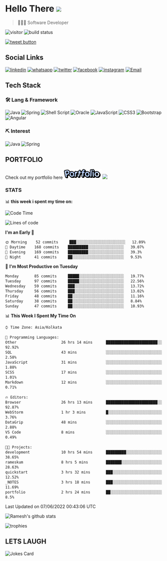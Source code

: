 
# Hello There <img src="https://media.giphy.com/media/hvRJCLFzcasrR4ia7z/giphy.gif" width="25px">

> 👨🏻‍💻 Software Developer

![visitor](https://visitor-badge.glitch.me/badge?page_id=rameskum) ![build status](https://github.com/rameskum/rameskum/workflows/build/badge.svg)

<a href="https://twitter.com/intent/tweet?text=Share&url=https%3A%2F%2Frameskum.com&hashtags=portfolio&original_referer=http%3A%2F%2Fgithub.com%2F&tw_p=tweetbutton" target="_blank">
  <img src="http://jpillora.com/github-twitter-button/img/tweet.png"
       alt="tweet button" title="Share"></img>
</a>

## Social Links

[![linkedin](https://img.shields.io/badge/LinkedIn-0077B5?style=for-the-badge&logo=linkedin&logoColor=white)](https://www.linkedin.com/in/rameskum/) [![whatsapp](https://img.shields.io/badge/WhatsApp-25D366?style=for-the-badge&logo=whatsapp&logoColor=white)](https://wa.me/+917064247865) [![twitter](https://img.shields.io/badge/Twitter-1DA1F2?style=for-the-badge&logo=twitter&logoColor=white)](https://twitter.com/rameskum) [![facebook](https://img.shields.io/badge/Facebook-1877F2?style=for-the-badge&logo=facebook&logoColor=white)](https://www.facebook.com/rameskum.fb) [![instagram](https://img.shields.io/badge/Instagram-E4405F?style=for-the-badge&logo=instagram&logoColor=white)](https://www.instagram.com/rameskum.ms/) [![Email](https://img.shields.io/badge/Microsoft_Outlook-0078D4?style=for-the-badge&logo=microsoft-outlook&logoColor=white)](mailto:rameskum.ms@outlook.com)

## Tech Stack

### 🛠 Lang & Framework

![Java](https://img.shields.io/badge/java-%23ED8B00.svg?style=for-the-badge&logo=java&logoColor=white) ![Spring](https://img.shields.io/badge/spring-%236DB33F.svg?style=for-the-badge&logo=spring&logoColor=white) ![Shell Script](https://img.shields.io/badge/shell_script-%23121011.svg?style=for-the-badge&logo=gnu-bash&logoColor=white) ![Oracle](https://img.shields.io/badge/Oracle-F80000?style=for-the-badge&logo=oracle&logoColor=white) ![JavaScript](https://img.shields.io/badge/javascript-%23323330.svg?style=for-the-badge&logo=javascript&logoColor=%23F7DF1E) ![CSS3](https://img.shields.io/badge/css3-%231572B6.svg?style=for-the-badge&logo=css3&logoColor=white) ![Bootstrap](https://img.shields.io/badge/bootstrap-%23563D7C.svg?style=for-the-badge&logo=bootstrap&logoColor=white) ![Angular](https://img.shields.io/badge/angular-%23DD0031.svg?style=for-the-badge&logo=angular&logoColor=white)

### ⛏ Interest

![Java](https://img.shields.io/badge/java-%23ED8B00.svg?style=for-the-badge&logo=java&logoColor=white) ![Spring](https://img.shields.io/badge/spring-%236DB33F.svg?style=for-the-badge&logo=spring&logoColor=white)

## PORTFOLIO

Check out my portfolio here [![PORFOLIO](res/portfolio.gif)](https://rameskum.com) <img src="https://media4.giphy.com/media/3ohhwjlY5Qvz1SA4Y8/giphy.gif?cid=790b7611c14d5b41f651c2be47dde117af00c078726bf08f&rid=giphy.gif&ct=s" width="30px">

### STATS

📊 **this week i spent my time on:**

<!--START_SECTION:waka-->
![Code Time](http://img.shields.io/badge/Code%20Time-66%20hrs%2014%20mins-blue)

![Lines of code](https://img.shields.io/badge/From%20Hello%20World%20I%27ve%20Written-562%20Thousand%20lines%20of%20code-blue)

**I'm an Early 🐤** 

```text
🌞 Morning    52 commits     ███░░░░░░░░░░░░░░░░░░░░░░   12.09% 
🌆 Daytime    168 commits    █████████░░░░░░░░░░░░░░░░   39.07% 
🌃 Evening    169 commits    █████████░░░░░░░░░░░░░░░░   39.3% 
🌙 Night      41 commits     ██░░░░░░░░░░░░░░░░░░░░░░░   9.53%

```
📅 **I'm Most Productive on Tuesday** 

```text
Monday       85 commits     █████░░░░░░░░░░░░░░░░░░░░   19.77% 
Tuesday      97 commits     █████░░░░░░░░░░░░░░░░░░░░   22.56% 
Wednesday    59 commits     ███░░░░░░░░░░░░░░░░░░░░░░   13.72% 
Thursday     56 commits     ███░░░░░░░░░░░░░░░░░░░░░░   13.02% 
Friday       48 commits     ██░░░░░░░░░░░░░░░░░░░░░░░   11.16% 
Saturday     38 commits     ██░░░░░░░░░░░░░░░░░░░░░░░   8.84% 
Sunday       47 commits     ██░░░░░░░░░░░░░░░░░░░░░░░   10.93%

```


📊 **This Week I Spent My Time On** 

```text
⌚︎ Time Zone: Asia/Kolkata

💬 Programming Languages: 
Other                    26 hrs 14 mins      ███████████████████████░░   92.92% 
SQL                      43 mins             ░░░░░░░░░░░░░░░░░░░░░░░░░   2.58% 
JavaScript               31 mins             ░░░░░░░░░░░░░░░░░░░░░░░░░   1.88% 
SCSS                     17 mins             ░░░░░░░░░░░░░░░░░░░░░░░░░   1.01% 
Markdown                 12 mins             ░░░░░░░░░░░░░░░░░░░░░░░░░   0.71%

🔥 Editors: 
Browser                  26 hrs 13 mins      ███████████████████████░░   92.87% 
WebStorm                 1 hr 3 mins         █░░░░░░░░░░░░░░░░░░░░░░░░   3.76% 
DataGrip                 48 mins             ░░░░░░░░░░░░░░░░░░░░░░░░░   2.88% 
VS Code                  8 mins              ░░░░░░░░░░░░░░░░░░░░░░░░░   0.49%

🐱‍💻 Projects: 
development              10 hrs 54 mins      █████████░░░░░░░░░░░░░░░░   38.65% 
rameskum                 8 hrs 5 mins        ███████░░░░░░░░░░░░░░░░░░   28.63% 
quickstart               3 hrs 32 mins       ███░░░░░░░░░░░░░░░░░░░░░░   12.52% 
_NOTES                   3 hrs 18 mins       ███░░░░░░░░░░░░░░░░░░░░░░   11.69% 
portfolio                2 hrs 24 mins       ██░░░░░░░░░░░░░░░░░░░░░░░   8.5%

```


 Last Updated on 07/06/2022 00:43:06 UTC
<!--END_SECTION:waka-->

![Ramesh's github stats](https://github-readme-stats.vercel.app/api?username=rameskum&show_icons=true&count_private=true&theme=dark)

![trophies](https://github-profile-trophy.vercel.app/?username=rameskum)

## LETS LAUGH

![Jokes Card](https://readme-jokes.vercel.app/api)



